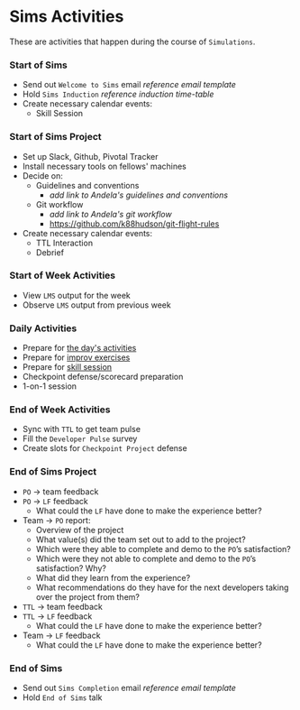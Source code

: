 # Sims Activities

These are activities that happen during the course of `Simulations`.

### Start of Sims

* Send out `Welcome to Sims` email *reference email template*
* Hold `Sims Induction` *reference induction time-table*
* Create necessary calendar events:
    * Skill Session

### Start of Sims Project

* Set up Slack, Github, Pivotal Tracker
* Install necessary tools on fellows' machines
* Decide on:
    * Guidelines and conventions
        * *add link to Andela's guidelines and conventions*
    * Git workflow
        * *add link to Andela's git workflow*
        * https://github.com/k88hudson/git-flight-rules
* Create necessary calendar events:
    * TTL Interaction
    * Debrief

### Start of Week Activities

* View `LMS` output for the week
* Observe `LMS` output from previous week

### Daily Activities

* Prepare for [the day's activities](https://docs.google.com/spreadsheets/d/10Wcdd1sQXK6pmRUFC28y5dJHhKYp87aDeK4XNgTYXMw/edit?ts=59df870e&pli=1#gid=1736526133)
* Prepare for [improv exercises](https://docs.google.com/document/d/1Cle31FbTySn9WUr5KvP2F0-bP195UFqX0rWPbXr4boo/edit?pli=1#heading=h.k7uqgcgmfczk)
* Prepare for [skill session](https://docs.google.com/document/d/1R36YL_KDyOQV7S4GV0_FXyeV3_-O6n8XFyzzvMfTl48/edit?pli=1#)
* Checkpoint defense/scorecard preparation
* 1-on-1 session 

### End of Week Activities

* Sync with `TTL` to get team pulse
* Fill the `Developer Pulse` survey
* Create slots for `Checkpoint Project` defense

### End of Sims Project

* `PO` -> team feedback
* `PO` -> `LF` feedback
    * What could the `LF` have done to make the experience better?
* Team -> `PO` report:
    * Overview of the project
    * What value(s) did the team set out to add to the project?
    * Which were they able to complete and demo to the `PO`’s satisfaction?
    * Which were they not able to complete and demo to the `PO`’s satisfaction? Why?
    * What did they learn from the experience?
    * What recommendations do they have for the next developers taking over the project from them?
* `TTL` -> team feedback
* `TTL` -> `LF` feedback
    * What could the `LF` have done to make the experience better?
* Team -> `LF` feedback
    * What could the `LF` have done to make the experience better?

### End of Sims

* Send out `Sims Completion` email *reference email template*
* Hold `End of Sims` talk
